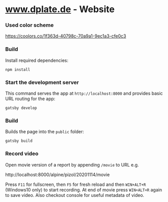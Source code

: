 # www.dplate.de - Website

### Used color scheme

https://coolors.co/1f363d-40798c-70a9a1-9ec1a3-cfe0c3

### Build

Install required dependencies:

    npm install

### Start the development server

This command serves the app at `http://localhost:8000` and provides basic URL
routing for the app:

    gatsby develop

### Build

Builds the page into the `public` folder:

    gatsby build
    
### Record video

Open movie version of a report by appending `/movie` to URL e.g.

http://localhost:8000/alpine/pizol/20201114/movie

Press `F11` for fullscreen, then `F5` for fresh reload and then `WIN+ALT+R` (Windows10 only) to start recording. At end of movie press `WIN+ALT+R` again to save video. Also checkout console for useful metadata of video.
